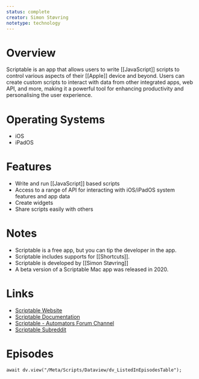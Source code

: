 ```yaml
---
status: complete
creator: Simon Støvring
notetype: technology
---
```

# Overview
Scriptable is an app that allows users to write [[JavaScript]] scripts to control various aspects of their [[Apple]] device and beyond. Users can create custom scripts to interact with data from other integrated apps, web API, and more, making it a powerful tool for enhancing productivity and personalising the user experience.

# Operating Systems
- iOS
- iPadOS

# Features
- Write and run [[JavaScript]] based scripts
- Access to a range of API for interacting with iOS/iPadOS system features and app data
- Create widgets
- Share scripts easily with others

# Notes
- Scriptable is a free app, but you can tip the developer in the app.
- Scriptable includes supports for [[Shortcuts]].
- Scriptable is developed by [[Simon Støvring]]
- A beta version of a Scriptable Mac app was released in 2020.

# Links
- [Scriptable Website](https://scriptable.app)
- [Scriptable Documentation](https://docs.scriptable.app/)
- [Scriptable - Automators Forum Channel](https://talk.automators.fm/c/scriptable)
- [Scriptable Subreddit](https://www.reddit.com/r/Scriptable/)

# Episodes
```dataviewjs
await dv.view("/Meta/Scripts/Dataview/dv_ListedInEpisodesTable");
```

